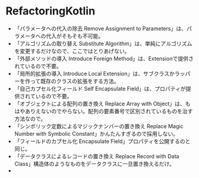 # RefactoringKotlin

- 「パラメータへの代入の除去 Remove Assignment to Parameters」は、パラメータへの代入がそもそも不可能。
- 「アルゴリズムの取り替え Substitute Algorithm」は、単純にアルゴリズムを変更するだけなので、ここではとりあげない。
- 「外部メソッドの導入 Introduce Foreign Method」は、Extensionで提供されているので不要。
- 「局所的拡張の導入 Introduce Local Extension」は、サブクラスかラッパーを作って既存のクラスの拡張をする方法。
- 「自己カプセル化フィールド Self Encapsulate Field」は、プロパティが提供されているので不要。
- 「オブジェクトによる配列の置き換え Replace Array with Object」は、もはやありえないのでやらない。配列の要素番号で区別されているものを治す方法なので。
- 「シンボリック定数によるマジックナンバーの置き換え Replace Magic Number with Symbolic Constant」かんたんすぎるので採用しない。
- 「フィールドのカプセル化 Encapsulate Field」プロパティを公開するのと同じ。
- 「データクラスによるレコードの置き換え Replace Record with Data Class」構造体のようなものをデータクラスに一旦置き換えるだけ。
- 